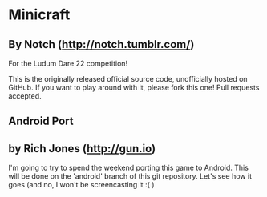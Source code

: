 # Minicraft
## By Notch (http://notch.tumblr.com/)

For the Ludum Dare 22 competition!

This is the originally released official source code, unofficially hosted on GitHub. If you want to play around with it,
please fork this one! Pull requests accepted.

## Android Port
## by Rich Jones (http://gun.io)

I'm going to try to spend the weekend porting this game to Android. This will be done on the 'android' branch of this
git repository. Let's see how it goes (and no, I won't be screencasting it :( )

